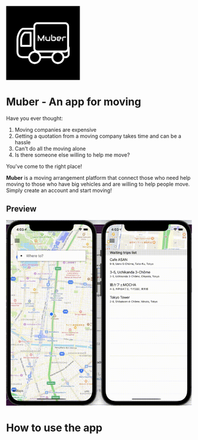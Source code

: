 <img src="./doc/MuberLogo.png" width="200" height="200">

# Muber - An app for moving
Have you ever thought:
1. Moving companies are expensive
2. Getting a quotation from a moving company takes time and can be a hassle
3. Can't do all the moving alone
4. Is there someone else willing to help me move?

You've come to the right place! 

**Muber** is a moving arrangement platform that connect those who need help moving to those who have big vehicles and are willing to help people move. 
Simply create an account and start moving!

## Preview
![](./doc/Muber_GIF_1.gif)

# How to use the app

